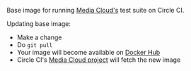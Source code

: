 Base image for running [Media Cloud's](https://github.com/berkmancenter/mediacloud) test suite on Circle CI.

Updating base image:

* Make a change
* Do `git pull`
* Your image will become available on [Docker Hub](https://cloud.docker.com/repository/docker/pypt/mediacloud-circleci)
* Circle CI's [Media Cloud project](https://circleci.com/gh/berkmancenter/mediacloud) will fetch the new image

